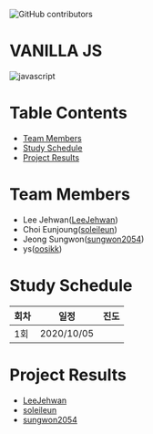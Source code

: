 ![GitHub contributors](https://img.shields.io/github/contributors/Alpha-ka-js/VANILLA-JS?&color=brightgreen)
![<Languages>](https://img.shields.io/github/languages/count/Alpha-ka-JS/VANILLA-JS?&color=brightgreen)
![<TopLanguages>](https://img.shields.io/github/languages/top/Alpha-ka-JS/VANILLA-JS?&color=brightgreen)
![<repoSize>](https://img.shields.io/github/repo-size/Alpha-ka-JS/VANILLA-JS)
![<CommitActivity>](https://img.shields.io/github/commit-activity/m/Alpha-ka-JS/VANILLA-JS)
![<LastCommit>](https://img.shields.io/github/last-commit/Alpha-ka-JS/VANILLA-JS)

# VANILLA JS
![javascript](https://upload.wikimedia.org/wikipedia/commons/thumb/9/99/Unofficial_JavaScript_logo_2.svg/280px-Unofficial_JavaScript_logo_2.svg.png)

# Table Contents
* [Team Members](#team-members)
* [Study Schedule](#study-schedule)
* [Project Results](#project-result) 

# <a name="team-members"></a>Team Members
* Lee Jehwan([LeeJehwan](https://github.com/LeeJehwan))
* Choi Eunjoung([soleileun](https://github.com/soleileun))
* Jeong Sungwon([sungwon2054](https://github.com/sungwon2054))
* ys([oosikk](https://github.com/oosikk))

# <a name="study-schedule"></a>Study Schedule
회차 | 일정 | 진도
------|------|-----
1회|2020/10/05|


# <a name="project-result"></a>Project Results
* [LeeJehwan](https://alpha-ka-js.github.io/VANILLA-JS/LeeJehwan/chrome/clone-project)
* [soleileun](https://alpha-ka-js.github.io/VANILLA-JS/ChoiEunjoung/chrome/clone-project)
* [sungwon2054](https://alpha-ka-js.github.io/VANILLA-JS/JeongSungWon/chrome/clone-project)
